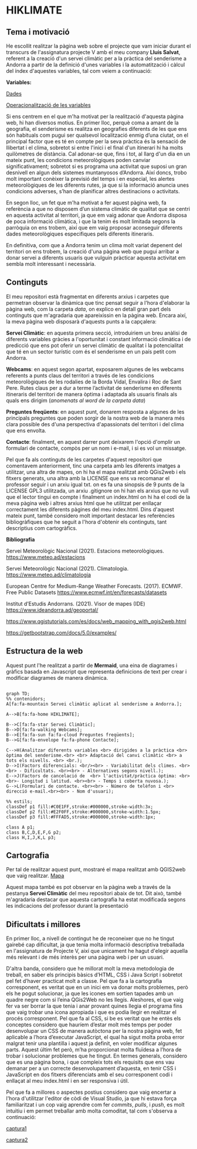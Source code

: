 # HIKLIMATE

## Tema i motivació
He escollit realitzar la pàgina web sobre el projecte que vam iniciar durant el transcurs de l'assignatura projecte V amb 
el meu company **Lluís Salvat**, referent a la creació d'un servei climàtic per a la pràctica del senderisme a Andorra a partir de 
la definició d'unes variables i la automatització i càlcul del índex d'aquestes variables, tal com veiem a continuació:

**Variables:**

[Dades](data/base_dades.png)

[Operacionalització de les variables](data/operac_variables.png)

Si ens centrem en el que m'ha motivat per la realització d'aquesta pàgina web, hi han diversos motius. En primer lloc, 
perquè coma a amant de la geografia, el senderisme es realitza en geografies 
diferents de les que ens són habituals com pugui ser qualsevol localització enmig d’una ciutat, on el principal factor que es té en compte
per la seva pràctica és la sensació de llibertat i el clima, sobretot si entre l'inici i el final d'un itinerari hi ha molts quilòmetres de distància.
Cal adonar-se que, fins i tot, al llarg d'un dia en un mateix punt, les condicions meteorològiques poden canviar significativament; 
sobretot si es programa una activitat que suposi un gran desnivell en algun dels sistemes muntanyosos d’Andorra. Així doncs, trobo molt important 
conèixer la previsió del temps i en especial, les alertes meteorològiques de les diferents rutes, ja que si la informació anuncia unes condicions 
adverses, s’han de planificar altres destinacions o activitats.

En segon lloc, un fet que m'ha motivat a fer aquest pàgina web, fa referència a que no disposem d’un sistema climàtic de qualitat que se centri en 
aquesta activitat al territori, ja que em vaig adonar que Andorra disposa de poca informació climàtica, i que la tenim és molt limitada segons la 
parròquia on ens trobem, així que em vaig proposar aconseguir diferents dades meteorològiques especifiques pels diferents itineraris.

En definitiva, com que a Andorra tenim un clima molt variat depenent del territori on ens trobem, la creació d'una pàgina web que
pugui arribar a donar servei a diferents usuaris que vulguin pràcticar aquesta activitat em sembla molt interessant i necessària.

## Continguts
El meu repositori està fragmentat en diferents arxius i carpetes que permetran observar la dinàmica que tinc pensat seguir a l'hora d'elaborar la pàgina web,
com la carpeta *data*, on explico en detall gran part dels continguts que m'agradaria que apareixissin en la pàgina web. Encara així, la meva pàgina web disposarà d'aquests punts a la capçalera:

**Servei Climàtic**: en aquesta primera secció, introduiriem un breu anàlisi de diferents variables gràcies a l'oportunitat i constant informació climàtica i de predicció que ens pot oferir un servei climàtic de qualitat i la potencialitat que té en un sector turístic com és el senderisme en un país petit com Andorra.

**Webcams**: en aquest segon apartat, exposarem algunes de les webcams referents a punts claus del territori a través de les condicions meteorològiques de les rodalies de la Borda Vidal, Envalira i Roc de Sant Pere. Rutes claus per a dur a terme l’activitat de senderisme en diferents itineraris del territori de manera òptima i adaptada als usuaris finals als quals ens dirigim (*anomenats al word de la carpeta data*)

**Preguntes freqüents**: en aquest punt, donarem resposta a algunes de les principals preguntes que poden sorgir de la nostra web de la manera més clara possible des d'una perspectiva d'apassionats del territori i del clima que ens envolta.

**Contacte**: finalment, en aquest darrer punt deixarem l'opció d'omplir un formulari de contacte, compòs per un nom i e-mail, i si es vol un missatge.

Pel que fa als continguts de les carpetes d'aquest repositori que comentavem anteriorment, tinc una carpeta amb les diferents imatges a utilitzar, una altra de mapes, on hi ha el mapa realitzat amb QGis2web i els fitxers generats, una altra amb la LICENSE que ens va recomanar el professor seguir i un arxiu igual txt. on es fa una sinopsis de 9 punts de la LICENSE GPL3 utilitzada, un arxiu .gitignore on hi han els arxius que no vull que el lector tingui en compte i finalment un index.html on hi ha el codi de la meva pàgina web i altres arxius html que he utilitzat per enllaçar correctament les diferents pàgines del meu index.html.
Dins d'aquest mateix punt, també considero molt important destacar les referències bibliogràfiques que he seguit a l'hora d'obtenir els continguts, tant descriptius com cartogràfics.

**Bibliografia**

Servei Meteorològic Nacional (2021). Estacions meteorològiques. 
https://www.meteo.ad/estacions

Servei Meteorològic Nacional (2021). Climatologia. 
https://www.meteo.ad/climatologia

European Centre for Medium-Range Weather Forecasts. (2017). ECMWF. Free Public 
Datasets
https://www.ecmwf.int/en/forecasts/datasets

Institut d’Estudis Andorrans. (2021). Visor de mapes (IDE)
https://www.ideandorra.ad/geoportal/

https://www.qgistutorials.com/es/docs/web_mapping_with_qgis2web.html

https://getbootstrap.com/docs/5.0/examples/

## Estructura de la web
Aquest punt l'he realitzat a partir de **Mermaid**, una eina de diagrames i gràfics basada en Javascript que representa definicions de text per crear i modificar diagrames de manera dinàmica. 
```mermaid

graph TD;
%% contenidors;
A[fa:fa-mountain Servei climàtic aplicat al senderisme a Andorra.];
    
A-->B[fa:fa-home HIKLIMATE];

B-->C[fa:fa-star Servei Climàtic];
B-->D[fa:fa-walking Webcams];
B-->E[fa:fa-sun fa:fa-cloud Preguntes freqüents];
B-->G[fa:fa-envelope fa:fa-phone Contacte];

C-->H(Analitzar diferents variables <br> dirigides a la pràctica <br> òptima del senderisme.<br> <br> Adaptació del canvi climàtic <br> a tots els nivells. <br> <br.);
D-->I(Factors diferencials: <br/><br> - Variabilitat dels climes. <br><br> - Dificultats. <br><br> - Alternatives segons nivell.);
E-->J(Factors de cancelació de  <br> l'activitat/pràctica òptima: <br> <br>- Longitud i latitud. <br><br> - Temps i coberta nuvosa.);
G-->L(Formulari de contacte. <br><br> - Número de telèfon i <br> direcció e-mail.<br><br> - Nom d'usuari);

%% estils;
classDef p1 fill:#C0E1FF,stroke:#000000,stroke-width:3x;
classDef p2 fill:#E2F0FF,stroke:#000000,stroke-width:1.5px;
classDef p3 fill:#FFFAD5,stroke:#000000,stroke-width:1px;

class A p1;
class B,C,D,E,F,G p2;
class H,I,J,K,L p3;
```
## Cartografia
Per tal de realitzar aquest punt, mostraré el mapa realitzat amb QGIS2web que vaig realitzar.
[Mapa](Images/mapa1.png)

Aquest mapa també es pot observar en la pàgina web a través de la pestanya **Servei Climàtic** del meu repositori abaix de tot. Dit això, també m'agradaria destacar que aquesta cartografia ha estat modificada segons les indicacions del professor durant la presentació

## Dificultats i millores
En primer lloc, a nivell de contingut he de reconeixer que no he tingut gairebé cap dificultat, ja que tenia molta informació descriptiva treballada en l'assignatura de Projecte V, així que unicament he hagut d'elegir aquella més relevant i de més interès per una pàgina web i per un usuari.

D'altra banda, considero que he millorat molt la meva metodologia de treball, en saber els principis bàsics d’HTML, CSS i Java Script i sobretot pel fet d’haver practicat molt a classe. Pel que fa a la cartografia corresponent, es veritat que en un inici em va donar molts problemes, però els he pogut solucionar, ja que les icones em sortien tapades amb un quadre negre com si l’eina QGis2Web no les llegís. Aleshores, el que vaig fer va ser borrar la que tenia i anar provant quines llegia el programa fins que vaig trobar una icona apropiada i que es podia llegir en realitzar el procés corresponent. 
Pel que fa al CSS, si be es veritat que he entès els conceptes considero que hauríem d’estar molt més temps per poder desenvolupar un CSS de manera autòctona per la nostra pàgina web, fet aplicable a l’hora d’executar JavaScript, el qual ha sigut molta proba error malgrat tenir una plantilla i aquest ja definit, en voler modificar algunes parts. Aquest últim fet però, m’ha proporcionat molta fluïdesa a l’hora de trobar i solucionar problemes que he tingut.
En termes generals, considero que es una pàgina bona, i que compleix tots els requisits que ens vau demanar per a un correcte desenvolupament d’aquesta, en tenir CSS i JavaScript en dos fitxers diferenciats amb el seu corresponent codi i enllaçat al meu index.html i en ser responsiva i útil.

Pel que fa a millores o aspectes postius considero que vaig encertar a l'hora d'utilitzar l'editor de còdi de Visual Studio, ja que hi estava força familiaritzat i un cop vaig aprendre com fer *commits*, *pulls*, i *push*, es molt intuitiu i em permet treballar amb molta comoditat, tal com s'observa a continuació:

[captura1](Images/vs1.png)

[captura2](Images/vs2.png)

